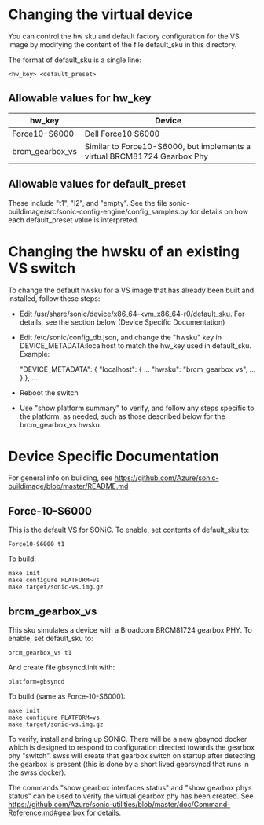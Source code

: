 # Changing the virtual device

You can control the hw sku and default factory configuration for the VS image 
by modifying the content of the file default_sku in this directory. 

The format of default_sku is a single line:

```
<hw_key> <default_preset>
```

## Allowable values for hw_key

| hw_key | Device |
| ------ | ------ |
| Force10-S6000 | Dell Force10 S6000|
| brcm_gearbox_vs | Similar to Force10-S6000, but implements a virtual BRCM81724 Gearbox Phy |

## Allowable values for default_preset

These include "t1", "l2", and "empty". See the file 
sonic-buildimage/src/sonic-config-engine/config_samples.py for details on how 
each default_preset value is interpreted.

# Changing the hwsku of an existing VS switch

To change the default hwsku for a VS image that has already been built and installed, follow these steps:

- Edit /usr/share/sonic/device/x86_64-kvm_x86_64-r0/default_sku. For details, see the section below (Device Specific Documentation)
- Edit /etc/sonic/config_db.json, and change the "hwsku" key in DEVICE_METADATA:localhost to match the hw_key used in default_sku. Example:

  "DEVICE_METADATA": {
    "localhost": {
        ...
        "hwsku": "brcm_gearbox_vs",
        ...
    }
  },
  ...
- Reboot the switch
- Use "show platform summary" to verify, and follow any steps specific to the platform, as needed, such as those described below for the brcm_gearbox_vs hwsku.

# Device Specific Documentation

For general info on building, see https://github.com/Azure/sonic-buildimage/blob/master/README.md

## Force-10-S6000

This is the default VS for SONiC. To enable, set contents of default_sku to:

```
Force10-S6000 t1
```

To build:

```
make init
make configure PLATFORM=vs
make target/sonic-vs.img.gz
```

## brcm_gearbox_vs

This sku simulates a device with a Broadcom BRCM81724 gearbox PHY. To enable,
set default_sku to:
 

```
brcm_gearbox_vs t1
```

And create file gbsyncd.init with:

```
platform=gbsyncd
```

To build (same as Force-10-S6000):

```
make init
make configure PLATFORM=vs
make target/sonic-vs.img.gz
```

To verify, install and bring up SONiC. There will be a new gbsyncd docker 
which is designed to respond to configuration directed towards the gearbox phy
"switch". swss will create that gearbox switch on startup after detecting the
gearbox is present (this is done by a short lived gearsyncd that runs in the
swss docker). 

The commands "show gearbox interfaces status" and "show gearbox phys status" can be 
used to verify the virtual gearbox phy has been created. See https://github.com/Azure/sonic-utilities/blob/master/doc/Command-Reference.md#gearbox for details.
